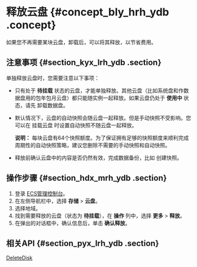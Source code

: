 # 释放云盘 {#concept_bly_hrh_ydb .concept}

如果您不再需要某块云盘，卸载后，可以将其释放，以节省费用。

## 注意事项 {#section_kyx_lrh_ydb .section}

单独释放云盘时，您需要注意以下事项：

-   只有处于 **待挂载** 状态的云盘，才能单独释放。其他云盘（比如系统盘和作数据盘用的包年包月云盘）都只能随实例一起释放。如果云盘仍处于 **使用中** 状态，请先 卸载数据盘。

-   默认情况下，云盘的自动快照会随云盘一起释放。但是手动快照不受影响。您可以在 挂载云盘 时设置自动快照不随云盘一起释放。

    **说明：** 每块云盘有64个快照额度。为了保证拥有足够的快照额度来顺利完成周期性的自动快照策略，建议您删除不需要的手动快照和自动快照。

-   释放前确认云盘中的内容是否仍然有效，完成数据备份，比如 创建快照。


## 操作步骤 {#section_hdx_mrh_ydb .section}

1.  登录 [ECS管理控制台](https://ecs.console.aliyun.com/#/home)。
2.  在左侧导航栏中，选择 **存储** \> **云盘**。
3.  选择地域。
4.  找到需要释放的云盘（状态为 **待挂载**），在 **操作** 列中，选择 **更多** \> **释放**。
5.  在弹出的对话框中，确认信息后，单击 **确认释放**。

## 相关API {#section_pyx_lrh_ydb .section}

[DeleteDisk](../intl.zh-CN/API参考/磁盘/DeleteDisk.md#)

